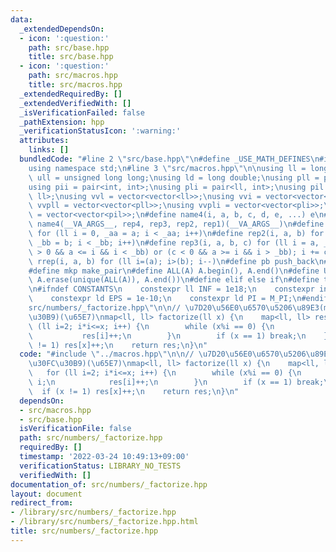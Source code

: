 ```yaml
---
data:
  _extendedDependsOn:
  - icon: ':question:'
    path: src/base.hpp
    title: src/base.hpp
  - icon: ':question:'
    path: src/macros.hpp
    title: src/macros.hpp
  _extendedRequiredBy: []
  _extendedVerifiedWith: []
  _isVerificationFailed: false
  _pathExtension: hpp
  _verificationStatusIcon: ':warning:'
  attributes:
    links: []
  bundledCode: "#line 2 \"src/base.hpp\"\n#define _USE_MATH_DEFINES\n#include <bits/stdc++.h>\n\
    using namespace std;\n#line 3 \"src/macros.hpp\"\n\nusing ll = long long;\nusing\
    \ ull = unsigned long long;\nusing ld = long double;\nusing pll = pair<ll, ll>;\n\
    using pii = pair<int, int>;\nusing pli = pair<ll, int>;\nusing pil = pair<int,\
    \ ll>;\nusing vvl = vector<vector<ll>>;\nusing vvi = vector<vector<int>>;\nusing\
    \ vvpll = vector<vector<pll>>;\nusing vvpli = vector<vector<pli>>;\nusing vvpil\
    \ = vector<vector<pil>>;\n#define name4(i, a, b, c, d, e, ...) e\n#define rep(...)\
    \ name4(__VA_ARGS__, rep4, rep3, rep2, rep1)(__VA_ARGS__)\n#define rep1(i, a)\
    \ for (ll i = 0, _aa = a; i < _aa; i++)\n#define rep2(i, a, b) for (ll i = a,\
    \ _bb = b; i < _bb; i++)\n#define rep3(i, a, b, c) for (ll i = a, _bb = b; (c\
    \ > 0 && a <= i && i < _bb) or (c < 0 && a >= i && i > _bb); i += c)\n#define\
    \ rrep(i, a, b) for (ll i=(a); i>(b); i--)\n#define pb push_back\n#define eb emplace_back\n\
    #define mkp make_pair\n#define ALL(A) A.begin(), A.end()\n#define UNIQUE(A) sort(ALL(A)),\
    \ A.erase(unique(ALL(A)), A.end())\n#define elif else if\n#define tostr to_string\n\
    \n#ifndef CONSTANTS\n    constexpr ll INF = 1e18;\n    constexpr int MOD = 1000000007;\n\
    \    constexpr ld EPS = 1e-10;\n    constexpr ld PI = M_PI;\n#endif\n#line 2 \"\
    src/numbers/_factorize.hpp\"\n\n// \u7D20\u56E0\u6570\u5206\u89E3(map\u30D9\u30FC\
    \u30B9)(\u65E7)\nmap<ll, ll> factorize(ll x) {\n    map<ll, ll> res;\n    for\
    \ (ll i=2; i*i<=x; i++) {\n        while (x%i == 0) {\n            x /= i;\n \
    \           res[i]++;\n        }\n        if (x == 1) break;\n    }\n    if (x\
    \ != 1) res[x]++;\n    return res;\n}\n"
  code: "#include \"../macros.hpp\"\n\n// \u7D20\u56E0\u6570\u5206\u89E3(map\u30D9\
    \u30FC\u30B9)(\u65E7)\nmap<ll, ll> factorize(ll x) {\n    map<ll, ll> res;\n \
    \   for (ll i=2; i*i<=x; i++) {\n        while (x%i == 0) {\n            x /=\
    \ i;\n            res[i]++;\n        }\n        if (x == 1) break;\n    }\n  \
    \  if (x != 1) res[x]++;\n    return res;\n}\n"
  dependsOn:
  - src/macros.hpp
  - src/base.hpp
  isVerificationFile: false
  path: src/numbers/_factorize.hpp
  requiredBy: []
  timestamp: '2022-03-24 10:49:13+09:00'
  verificationStatus: LIBRARY_NO_TESTS
  verifiedWith: []
documentation_of: src/numbers/_factorize.hpp
layout: document
redirect_from:
- /library/src/numbers/_factorize.hpp
- /library/src/numbers/_factorize.hpp.html
title: src/numbers/_factorize.hpp
---
```

